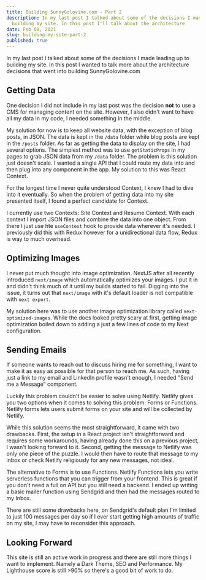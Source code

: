 ```yaml
---
title: Building SunnyGolovine.com - Part 2
description: In my last post I talked about some of the decisions I made when
  building my site. In this post I'll talk about the architecture
date: Feb 08, 2021
slug: building-my-site-part-2
published: true
---
```


In my last post I talked about some of the decisions I made leading up to
building my site. In this post I wanted to talk more about the architecture
decisions that went into building SunnyGolovine.com

## Getting Data

One decision I did not include in my last post was the decision **not** to use a
CMS for managing content on the site. However, I also didn't want to have all my
data in my code, I needed something in the middle.

My solution for now is to keep all website data, with the exception of blog
posts, in JSON. The data is kept in the `/data` folder while blog posts are kept
in the `/posts` folder. As far as getting the data to display on the site, I had
several options. The simplest method was to use `getStaticProps` in my pages to
grab JSON data from my `/data` folder. The problem is this solution just doesn't
scale. I wanted a single API that I could route my data into and then plug into
any component in the app. My solution to this was React Context.

For the longest time I never quite understood Context, I knew I had to dive into
it eventually. So when the problem of getting data into my site presented
itself, I found a perfect candidate for Context.

I currently use two Contexts: Site Context and Resume Context. With each context
I import JSON files and combine the data into one object. From there I just use
hte `useContext` hook to provide data wherever it's needed. I previously did
this with Redux however for a unidirectional data flow, Redux is way to much
overhead.

## Optimizing Images

I never put much thought into image optimization. NextJS after all recently
introduced `next/image` which automatically optimizes your images. I put it in
and didn't think much of it until my builds started to fail. Digging into the
issue, it turns out that `next/image` with it's default loader is not compatible
with `next export`.

My solution here was to use another image optimization library called
`next-optimized-images`. While the docs looked pretty scary at first, getting
image optimization boiled down to adding a just a few lines of code to my
Next configuration.

## Sending Emails

If someone wants to reach out to discuss hiring me for something, I want to make
it as easy as possible for that person to reach me. As such, having just a link
to my email and LinkedIn profile wasn't enough, I needed "Send me a Message"
component.

Luckily this problem couldn't be easier to solve using Netlify. Netlify gives
you two options when it comes to solving this problem: Forms or Functions.
Netlify forms lets users submit forms on your site and will be collected by
Netlify.

While this solution seems the most straightforward, it came with two
drawbacks. First, the setup in a React project isn't straightforward and
requires some workarounds, having already done this on a previous project, I
wasn't looking forward to it. Second, getting the message to Netlify was only
one piece of the puzzle. I would then have to route that message to my inbox or
check Netlify religiously for any new messages, not ideal.

The alternative to Forms is to use Functions. Netlify Functions lets you write
serverless functions that you can trigger from your frontend. This is great if
you don't need a full on API but you still need a backend. I ended up writing a
basic mailer function using Sendgrid and then had the messages routed to my
Inbox.

There are still some drawbacks here, on Sendgrid's default plan I'm limited to
just 100 messages per day so if I ever start getting high amounts of traffic on
my site, I may have to reconsider this approach.

## Looking Forward

This site is still an active work in progress and there are still more things I
want to implement. Namely a Dark Theme, SEO and Performance. My Lighthouse score
is still >90% so there's a good bit of work to do.
